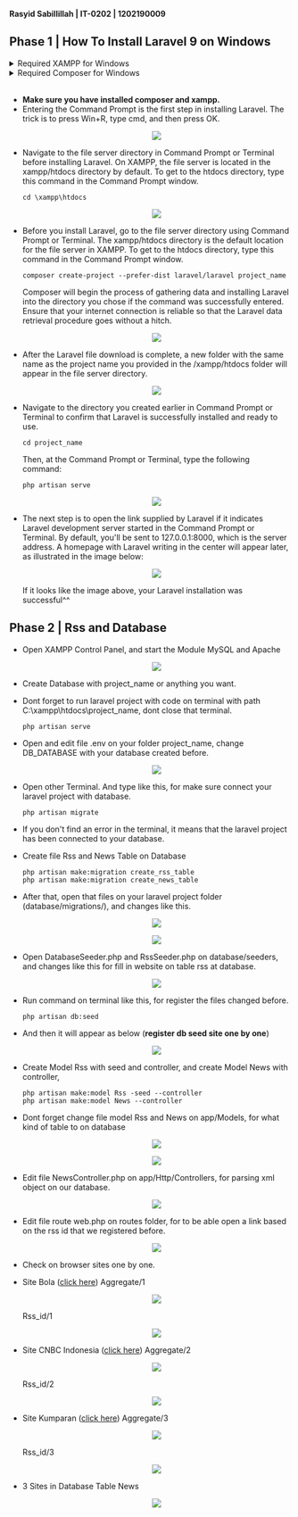 **Rasyid Sabillillah | IT-0202 | 1202190009**




## Phase 1  | How To Install Laravel 9 on Windows

<details> <summary> Required XAMPP for Windows</summary>

### Install from www.apachefriends.org
- [Installer XAMPP](https://www.apachefriends.org/xampp-files/8.1.6/xampp-windows-x64-8.1.6-0-VS16-installer.exe)    `Windows 2008, 2012, Vista, 7, 8 (Important: XP or 2003 not supported`
    
    **Component Install**: MySQL, phpMyAdmin

</details>

<details> <summary> Required Composer for Windows</summary>

- [Installer Composer](https://getcomposer.org/Composer-Setup.exe)
- After downloading the Composer file, open the file and follow the installation instructions below: 
   <p align="center"><img src= "https://github.com/acid99/Integratif-Rasyid_Sabillillah-1202190009/blob/main/assets/laravel/Screenshot_1.png?raw=true"></p>
   First, a page like the one in the image above will appear. Click Next to continue with the installation process.
- Make sure to select the installation location Composer running at C:\xampp\php\php.exe. Click Next if the php file location is correct.
   <p align="center"><img src= "https://github.com/acid99/Integratif-Rasyid_Sabillillah-1202190009/blob/main/assets/laravel/Screenshot_2.png?raw=true"></p>
- After that, you'll be asked if you want to utilize a proxy or not. Click the button and input your proxy URL if you want to use one. If you don't wish to use a proxy, proceed with the installation by clicking Next.
   <p align="center"><img src= "https://github.com/acid99/Integratif-Rasyid_Sabillillah-1202190009/blob/main/assets/laravel/Screenshot_3.png?raw=true"></p>
- Next, double-check that the installation process is operating in the correct directory, which is C:xamppphpphp.exe. If everything seems good, click Install. The next screen displays a notification that the Windows environment has changed. This modification makes it possible to run Composer from the Command Prompt.
   <p align="center"><img src= "https://github.com/acid99/Integratif-Rasyid_Sabillillah-1202190009/blob/main/assets/laravel/Screenshot_4.png?raw=true"></p>
- When the installation is finished, close the Composer installation window by clicking Finish.
   <p align="center"><img src= "https://github.com/acid99/Integratif-Rasyid_Sabillillah-1202190009/blob/main/assets/laravel/Screenshot_5.png?raw=true"></p>
- Following the completion of the Composer installation, use the Command Prompt to verify the Composer installation. The key is to press Win + R, type cmd, and then click Ok. 
   <p align="center"><img src= "https://github.com/acid99/Integratif-Rasyid_Sabillillah-1202190009/blob/main/assets/laravel/cmd.png?raw=true"></p>
- After that, you'll be taken to the Command Prompt window. To see if the installation was successful, run the command below.
   <p align="center"><img src= "https://github.com/acid99/Integratif-Rasyid_Sabillillah-1202190009/blob/main/assets/laravel/Screenshot_6.png?raw=true"></p>
   Your installation was successful if it looks like the image above.
</details>
<br>

- **Make sure you have installed composer and xampp.**
- Entering the Command Prompt is the first step in installing Laravel. The trick is to press Win+R, type cmd, and then press OK.
  <p align="center"><img src= "https://github.com/acid99/Integratif-Rasyid_Sabillillah-1202190009/blob/main/assets/laravel/cmd.png?raw=true"></p>
- Navigate to the file server directory in Command Prompt or Terminal before installing Laravel. On XAMPP, the file server is located in the xampp/htdocs directory by default. To get to the htdocs directory, type this command in the Command Prompt window.
    ```
    cd \xampp\htdocs 
    ```  
    <p align="center"><img src= "https://github.com/acid99/Integratif-Rasyid_Sabillillah-1202190009/blob/main/assets/laravel/Screenshot_7.png?raw=true"></p>
- Before you install Laravel, go to the file server directory using Command Prompt or Terminal. The xampp/htdocs directory is the default location for the file server in XAMPP. To get to the htdocs directory, type this command in the Command Prompt window.
    ```
    composer create-project --prefer-dist laravel/laravel project_name 
    ```  
    Composer will begin the process of gathering data and installing Laravel into the directory you chose if the command was successfully entered. Ensure that your internet connection is reliable so that the Laravel data retrieval procedure goes without a hitch.
    <p align="center"><img src= "https://github.com/acid99/Integratif-Rasyid_Sabillillah-1202190009/blob/main/assets/laravel/Screenshot_8.png?raw=true"></p>
- After the Laravel file download is complete, a new folder with the same name as the project name you provided in the /xampp/htdocs folder will appear in the file server directory.
  <p align="center"><img src= "https://github.com/acid99/Integratif-Rasyid_Sabillillah-1202190009/blob/main/assets/laravel/Screenshot_9.png?raw=true"></p>
- Navigate to the directory you created earlier in Command Prompt or Terminal to confirm that Laravel is successfully installed and ready to use.
    ```
    cd project_name
    ```  
    Then, at the Command Prompt or Terminal, type the following command:
    ```
    php artisan serve
    ```  
    <p align="center"><img src= "https://github.com/acid99/Integratif-Rasyid_Sabillillah-1202190009/blob/main/assets/laravel/Screenshot_10.png?raw=true"></p>
- The next step is to open the link supplied by Laravel if it indicates Laravel development server started in the Command Prompt or Terminal. By default, you'll be sent to 127.0.0.1:8000, which is the server address. A homepage with Laravel writing in the center will appear later, as illustrated in the image below:
  <p align="center"><img src= "https://github.com/acid99/Integratif-Rasyid_Sabillillah-1202190009/blob/main/assets/laravel/Screenshot_11.png?raw=true"></p>
  If it looks like the image above, your Laravel installation was successful^^

## Phase 2  | Rss and Database 

- Open XAMPP Control Panel, and start the Module MySQL and Apache
    <p align="center"><img src= "https://github.com/acid99/Integratif--Rasyid_Sabillillah--1202190009-/blob/main/assets/progress%202/step/Screenshot_0.png?raw=true"></p>
- Create Database with project_name or anything you want.
- Dont forget to run laravel project with code on terminal with path C:\xampp\htdocs\project_name, dont close that terminal.
    ```
    php artisan serve
    ```  
- Open and edit file .env on your folder project_name, change DB_DATABASE with your database created before.
    <p align="center"><img src= "https://github.com/acid99/Integratif--Rasyid_Sabillillah--1202190009-/blob/main/assets/progress%202/step/Screenshot_1.png?raw=true"></p>
- Open other Terminal. And type like this, for make sure connect your laravel project with database. 
    ```
    php artisan migrate
    ```  
- If you don't find an error in the terminal, it means that the laravel project  has been connected to your database.
- Create file Rss and News Table on Database
    ```
   php artisan make:migration create_rss_table
   php artisan make:migration create_news_table
    ```  
- After that, open that files on your laravel project folder (database/migrations/), and changes like this.
    <p align="center"><img src= "https://github.com/acid99/Integratif--Rasyid_Sabillillah--1202190009-/blob/main/assets/progress%202/step/Screenshot_2.png?raw=true"></p>
    <p align="center"><img src= "https://github.com/acid99/Integratif--Rasyid_Sabillillah--1202190009-/blob/main/assets/progress%202/step/Screenshot_3.png?raw=true"></p>
- Open DatabaseSeeder.php and RssSeeder.php on database/seeders, and changes like this for fill in website on table rss at database.
    <p align="center"><img src= "https://github.com/acid99/Integratif--Rasyid_Sabillillah--1202190009-/blob/main/assets/progress%202/step/Screenshot_4.png?raw=true"></p>
- Run command on terminal like this, for register the files changed before.
    ```
    php artisan db:seed
    ```  
- And then it will appear as below (**register db seed site one by one**)
      <p align="center"><img src= "https://github.com/acid99/Integratif--Rasyid_Sabillillah--1202190009-/blob/main/assets/progress%202/step/Screenshot_4_1.png?raw=true"></p>
- Create Model Rss with seed and controller, and create Model News with controller,
    ```
   php artisan make:model Rss -seed --controller
   php artisan make:model News --controller
    ```
- Dont forget change file model Rss and News on app/Models, for what kind of table to on database
    <p align="center"><img src= "https://github.com/acid99/Integratif--Rasyid_Sabillillah--1202190009-/blob/main/assets/progress%202/step/Screenshot_6.png?raw=true"></p>
    <p align="center"><img src= "https://github.com/acid99/Integratif--Rasyid_Sabillillah--1202190009-/blob/main/assets/progress%202/step/Screenshot_5.png?raw=true"></p>
- Edit file NewsController.php on app/Http/Controllers, for parsing xml object on our database.
    <p align="center"><img src= "https://github.com/acid99/Integratif--Rasyid_Sabillillah--1202190009-/blob/main/assets/progress%202/step/Screenshot_7.png?raw=true"></p>
- Edit file route web.php on routes folder, for to be able open a link based on the rss id that we registered before.
    <p align="center"><img src= "https://github.com/acid99/Integratif--Rasyid_Sabillillah--1202190009-/blob/main/assets/progress%202/step/Screenshot_8.png?raw=true"></p>
- Check on browser sites one by one.
- Site Bola ([click here](https://www.bola.net/feed/))
  Aggregate/1
  <p align="center"><img src= "https://github.com/acid99/Integratif--Rasyid_Sabillillah--1202190009-/blob/main/assets/progress%202/Screenshot_1.png?raw=true"></p>
  Rss_id/1
  <p align="center"><img src= "https://github.com/acid99/Integratif--Rasyid_Sabillillah--1202190009-/blob/main/assets/progress%202/Screenshot_2.png?raw=true"></p>

- Site CNBC Indonesia ([click here](https://www.cnbcindonesia.com/market/rss/))
  Aggregate/2
  <p align="center"><img src= "https://github.com/acid99/Integratif--Rasyid_Sabillillah--1202190009-/blob/main/assets/progress%202/Screenshot_3.png?raw=true"></p>
  Rss_id/2
  <p align="center"><img src= "https://github.com/acid99/Integratif--Rasyid_Sabillillah--1202190009-/blob/main/assets/progress%202/Screenshot_4.png?raw=true"></p>

- Site Kumparan ([click here](https://lapi.kumparan.com/v2.0/rss/))
  Aggregate/3
  <p align="center"><img src= "https://github.com/acid99/Integratif--Rasyid_Sabillillah--1202190009-/blob/main/assets/progress%202/Screenshot_5.png?raw=true"></p>
  Rss_id/3
  <p align="center"><img src= "https://github.com/acid99/Integratif--Rasyid_Sabillillah--1202190009-/blob/main/assets/progress%202/Screenshot_6.png?raw=true"></p>

- 3 Sites in Database Table News
  <p align="center"><img src= "https://github.com/acid99/Integratif--Rasyid_Sabillillah--1202190009-/blob/main/assets/progress%202/Screenshot_7.png?raw=true"></p>


